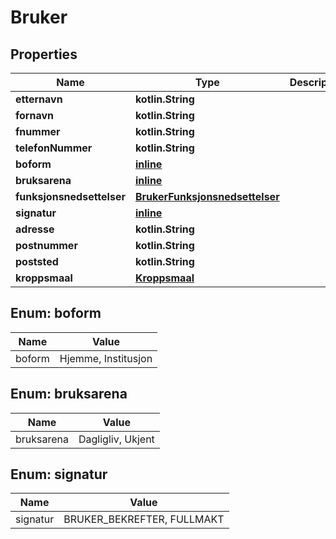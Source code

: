 
# Bruker

## Properties
Name | Type | Description | Notes
------------ | ------------- | ------------- | -------------
**etternavn** | **kotlin.String** |  | 
**fornavn** | **kotlin.String** |  | 
**fnummer** | **kotlin.String** |  | 
**telefonNummer** | **kotlin.String** |  | 
**boform** | [**inline**](#BoformEnum) |  | 
**bruksarena** | [**inline**](#BruksarenaEnum) |  | 
**funksjonsnedsettelser** | [**BrukerFunksjonsnedsettelser**](BrukerFunksjonsnedsettelser.md) |  | 
**signatur** | [**inline**](#SignaturEnum) |  | 
**adresse** | **kotlin.String** |  |  [optional]
**postnummer** | **kotlin.String** |  |  [optional]
**poststed** | **kotlin.String** |  |  [optional]
**kroppsmaal** | [**Kroppsmaal**](Kroppsmaal.md) |  |  [optional]


<a name="BoformEnum"></a>
## Enum: boform
Name | Value
---- | -----
boform | Hjemme, Institusjon


<a name="BruksarenaEnum"></a>
## Enum: bruksarena
Name | Value
---- | -----
bruksarena | Dagligliv, Ukjent


<a name="SignaturEnum"></a>
## Enum: signatur
Name | Value
---- | -----
signatur | BRUKER_BEKREFTER, FULLMAKT



